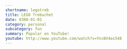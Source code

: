 ```yaml
---
shortname: legotreb
title: LEGO Trebuchet
date: 0300-01-01
category: personal
subcategory: fun
summary: Popular on YouTube!
youtube: http://www.youtube.com/watch?v=YncBV4as548
---
```

